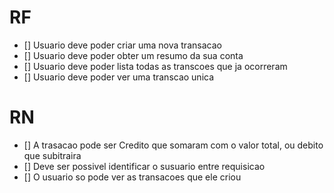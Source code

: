 # RF
- [] Usuario deve poder criar uma nova transacao
- [] Usuario deve poder obter um resumo da sua conta 
- [] Usuario deve poder lista todas as transcoes que ja ocorreram
- [] Usuario deve poder ver uma transcao unica

# RN
- [] A trasacao pode ser Credito que somaram com o valor total, ou debito que subitraira
- [] Deve ser possivel identificar  o susuario entre requisicao
- [] O usuario so pode ver as transacoes que ele criou
